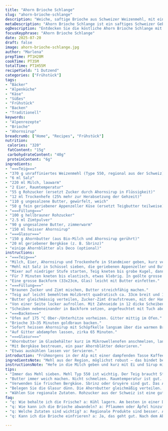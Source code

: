 ```yaml
---
title: "Ahorn Brioche Schlange"
slug: "ahorn-brioche-schlange"
description: "Weiche, saftige Brioche aus Schweizer Weizenmehl, mit einem Ahorn-Zimt-Zucker-Mantel. Die Hefe ruht länger, das Buttervolumen ist geviertelt, dafür kommt Appenzeller-Käse in die Füllung. Die Zimtpulver-Menge ist halviert für einen feineren Touch. Ahornsirup wird statt Zucker verwendet, der Glace enthält geschmolzenen Bergkäse mit Ahornblättern. Gebacken bei 175 Grad, plus minimale Anpassungen im Teig-Kneten und Aufgehen. Perfekt zum Zmorge oder Sünnächt mit Blick auf die Alp."
metaDescription: "Ahorn Brioche Schlange ist ein saftiges Schweizer Gebäck mit Appenzeller und einem Hauch Zimt und Ahorn"
ogDescription: "Entdecken Sie die köstliche Ahorn Brioche Schlange mit Schweizer Zutaten und alpine Einflüsse."
focusKeyphrase: "Ahorn Brioche Schlange"
date: 2025-07-20
draft: false
image: ahorn-brioche-schlange.jpg
author: "Marlena"
prepTime: PT1H20M
cookTime: PT35M
totalTime: PT1H55M
recipeYield: "1 Dutzend"
categories: ["Frühstück"]
tags:
- "Bäcker"
- "Alpenküche"
- "Käse"
- "Süßes"
- "Frühstück"
- "Backen"
- "Traditionell"
keywords:
- "Alpenrezepte"
- "Brioche"
- "Ahornsirup"
breadcrumb: ["Home", "Recipes", "Frühstück"]
nutrition: 
 calories: "320"
 fatContent: "15g"
 carbohydrateContent: "40g"
 proteinContent: "6g"
ingredients:
- "===Teig==="
- "370 g unraffiniertes Weizenmehl (Type 550, regional aus der Schweiz)"
- "6 ml Salz"
- "220 ml Milch, lauwarm"
- "2 Eier, Raumtemperatur"
- "55 g Rohzucker (ersetzt Zucker durch Ahornsirup in Flüssigkeit)"
- "12 ml Trockenhefe (25% mehr zur Herabsetzung der Gehzeit)"
- "110 g ungesalzene Butter, gewürfelt, weich"
- "50 g fein geriebener Appenzeller Küse (ersetzt Teigbutter teilweise)"
- "===Füllung==="
- "100 g hellbrauner Rohzucker"
- "2.5 ml Zimtpulver"
- "90 g ungesalzene Butter, zimmerwarm"
- "150 ml heisser Ahornsirup"
- "===Glasur==="
- "150 g Ahornbutter (aus Bio-Milch und Ahornsirup gerührt)"
- "20 ml geriebener Bergkäse (z. B. Sbrinz)"
- "einige Ahornblätter als Deco (optional)"
instructions:
- "===Teig==="
- "Milch, Eier, Ahornsirup und Trockenhefe in Standmixer geben, kurz verrühren bis alles homogen."
- "Mehl mit Salz in Schüssel sieben, die geriebenen Appenzeller und Butter stückweise beimengen."
- "Mixer auf niedriger Stufe starten, Teig kneten bis grobe Kugel, dann höhere Geschwindigkeit."
- "Für 7 Minuten kneten bis elastisch, etwas klebrig. In geölte grosse Schüssel legen, mit Tuch bedecken, an warmer, feuchter Stelle für 90 Minuten ruhen lassen. Sollte fast verdoppeln."
- "Eine grosse Backform (33x23cm, Glas) leicht mit Butter einfetten."
- "===Füllung==="
- "Braunen Zucker und Zimt mischen, Butter streichfähig machen."
- "Teig auf leicht bemehltem Holzbrett quadratisch ca. 33cm breit und 1cm dick ausrollen."
- "Butter gleichmässig verteilen, Zucker-Zimt draufstreuen, mit der Hand leicht andrücken."
- "Von einer Seite locker aufrollen. Mit Zahnseide in 12 dicke Scheiben schneiden."
- "Scheiben nebeneinander in Backform setzen, angefeuchtet mit Tuch abdecken, nochmals 50 Minuten gehen lassen."
- "===Backen==="
- "Ofen auf 175 °C Ober-/Unterhitze vorheizen. Gitter mittig im Ofen."
- "Brioche 33–35 Minuten goldbraun backen."
- "Sofort heissen Ahornsirup mit Schöpfkelle langsam über die warmen Brioche verteilen."
- "Auf Gitter abdampfen lassen, zirka 65 Minuten."
- "===Glasur==="
- "Ahornbutter im Glasbehälter kurz im Mikrowellenofen anschmelzen, langsam über die Brioche träufeln."
- "Mit Bergkäse bestreuen, ein paar Ahornblätter dekorieren."
- "Etwas auskühlen lassen vor Servieren."
introduction: "Frühmorgens in der Alp mit einer dampfenden Tasse Kaffee und frischen Brioche. Die Luft ist frisch. Der Duft von Zimt und süssem Ahornsirup zieht über die Wiesen. Hier ein Brioche, nicht aus Butter allein, sondern auch mit einer Prise Appenzeller, die dem Teig Würze gibt. Das macht ihn kerniger, wie die Kräuter oberhalb vom Stoos. Der Teig braucht mehr Zeit, er schläft tief. Dann Aufgehen, rollen, schneiden – das Ritual am Holztisch. Das Ofenholz knistert, wunderbar. Die süsse Glasur aus Ahornbutter, schmilzt über die warmen Schlangen. Schlicht und ehrlich, wie die Natur hier oben. Perfekt für den Zmorge, oder als Energiespender nach einer langen Wanderung durch Latschengassen und über Felsen. Die Alpenküche lebt hier, selbst bei Brotzopf findet man Würze, die Erinnerung an volle Sommerwiesen, Käseabende in der Alphütte, helle Stunden am Feuer."
ingredientsNote: "Mehl aus der Region, möglichst robust – das bindet besser. Der Appenzeller gibt den Biss, den Schmelz. Lieber lauwarme Milch, nicht heiss, die Hefe hat Sonne nötig, damit es gut geht. Zucker wird reduziert, ersetzt durch flüssigen Ahornsirup, das mildert das Aroma, gibt diesen feinen Ahorn-Hauch. Zimt ist nie zu viel, aber hier zurückhaltend, jedes Teil soll spürbar bleiben. Die Butter weich, nicht geschmolzen. Ahornbutter, die lässt sich machen, wenn man Butter mit Sirup vorsichtig erwärmt, dann richtig mischen, gut zum Übergiessen. Bergkäse statt klassischem Zuckerflocken bringt eine alpine Note, ungewöhnlich, aber macht Sinn."
instructionsNote: "Hefe in die Milch geben und kurz mit Ei und Sirup mischen, lässt sie sanft starten. Mehl und Salz nie direkt auf die Hefe geben, sonst stockt sie. Der Teig darf kleben, nicht trocken. Kneten lange, das gibt Gluten Struktur. Danach Ruhe, mindestens 90 Minuten, die Gegend muss warm sein, bei kühlen Küchen hilft eine Fensterbank mit Sonne oder Ofenwärme. Beim Auswallen vorsichtig, mit wenig Mehl, damit er nicht zu hart wird. Aufrollen locker, sonst wird die Füllung zu gedrückt. Aufschneiden mit Zahnseide geht wunderbar, kein Verziehen. Beim Backen auf Farbe achten, lieber leicht zu hell als verbrannt. Ahornsirup erst nach Backen erwärmen und übergiessen, nicht in den Ofen damit, sonst verbrennt. Glace dünn auftragen, für den Yodelstein-Effekt. Bergkäse am Schluss drauf, er schmilzt leicht und verbindet Salziges mit Süssem – wie das Leben in den Alpen. Abkühlen lassen, sonst läuft alles auseinander."
tips:
- "Immer das Mehl sieben. Mehl Typ 550 ist wichtig. Der Teig braucht Struktur. Ungesalzenes, die Geschmäcker sind vielfältig. Und die Hohe Luftfeuchtigkeit kann helfen. Der Teig darf nicht abbrechen. Wenn zu trocken. Dann wird die Brioche nicht fluffig."
- "Butter immer weich machen. Nicht schmelzen. Raumtemperatur ist gut. Das geht schnell. Besonders im Sommer. Daneben die Hefe in lauwarme Milch geben. Es muss angenehm warm sein. Nicht heiß. Das gibt der Hefe die Power. Genug Zeit lassen zum Gehen."
- "Verwenden Sie frischen Bergkäse. Sbrinz oder Gruyère sind gut. Das Aroma mischt sich so besser. Der Käse bringt die Würze. Harte Käsesorten schmecken im richtigen Moment. Die Füllung am besten gleichmäßig verteilen. Nicht zu viel drücken, sonst wird der Teig durch zu fest."
- "Belegen Sie die Glasur dünn. Die Ahornbutter gleichmäßig verteilen. Das führt zur perfekten Süße. Bergkäse kommt obendrauf. Schmilz leicht und verbindet die Aromen. Gut sind auch die warmen Brioche. Auf Gitter abkühlen lassen. Minuttiert genießen, besser mit frischem Kaffee."
- "Wählen Sie regionale Zutaten. Rohzucker aus der Schweiz ist eine gute Wahl. Reduzierte Süße bedeutet mehr Geschmack. Zimt ist wichtig. Nur etwas, damit der Geschmack nicht überhandnimmt. Mit den Ahornblättern können Sie dekorieren. Das gibt eine alpine Note."
faq:
- "q: Wie behalte ich die Frische? a: Kühl lagern. Am besten in einer Dose. Gibt auch einen Hauch von Butter, falls nötig. Aber nicht zu lange stehen lassen. Nach ein paar Tagen wird's hart."
- "q: Wie kann ich die Brioche abwandeln? a: Pflaumen oder Äpfel hinzufügen. Oben drauf verschütteln. Oder aber auch andere Gewürze probieren. Anstelle von Zimt. Aber das macht den Charakter."
- "q: Welche Zutaten sind wichtig? a: Regionale Produkte sind besser. Appenzeller, regionales Weizenmehl. Das macht den Unterschied klar. Oft ist feine Butter auch sehr wichtig für die Textur."
- "q: Kann ich die Brioche einfrieren? a: Ja, das geht gut. Nach dem Abkühlen einfach einpacken. In Frischhaltefolie. Oder in einem Gefrierbeutel. Dann können die nächsten Zmorge kommen."

---
```

